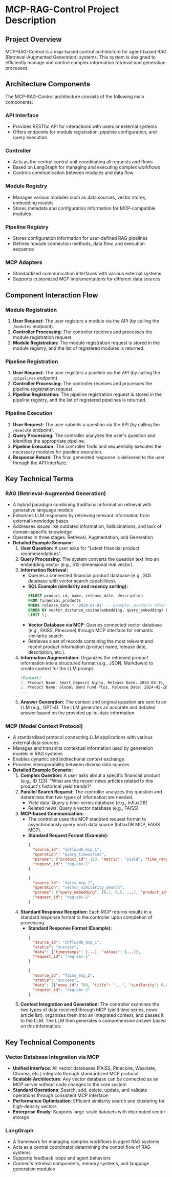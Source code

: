 # MCP-RAG-Control Project Description

## Project Overview
MCP-RAG-Control is a map-based control architecture for agent-based RAG (Retrieval-Augmented Generation) systems. This system is designed to efficiently manage and control complex information retrieval and generation processes.

## Architecture Components

The MCP-RAG-Control architecture consists of the following main components:

### API Interface
- Provides RESTful API for interactions with users or external systems
- Offers endpoints for module registration, pipeline configuration, and query execution

### Controller
- Acts as the central control unit coordinating all requests and flows
- Based on LangGraph for managing and executing complex workflows
- Controls communication between modules and data flow

### Module Registry
- Manages various modules such as data sources, vector stores, embedding models
- Stores metadata and configuration information for MCP-compatible modules

### Pipeline Registry
- Stores configuration information for user-defined RAG pipelines
- Defines module connection methods, data flow, and execution sequence

### MCP Adapters
- Standardized communication interfaces with various external systems
- Supports customized MCP implementations for different data sources

## Component Interaction Flow

### Module Registration

1. **User Request:** The user registers a module via the API (by calling the `/modules` endpoint).
2. **Controller Processing:** The controller receives and processes the module registration request.
3. **Module Registration:** The module registration request is stored in the module registry, and the list of registered modules is returned.

### Pipeline Registration

1. **User Request:** The user registers a pipeline via the API (by calling the `/pipelines` endpoint).
2. **Controller Processing:** The controller receives and processes the pipeline registration request.
3. **Pipeline Registration:** The pipeline registration request is stored in the pipeline registry, and the list of registered pipelines is returned.

### Pipeline Execution

1. **User Request:** The user submits a question via the API (by calling the `/execute` endpoint).
2. **Query Processing:** The controller analyzes the user's question and identifies the appropriate pipeline.
3. **Pipeline Execution:** The controller finds and sequentially executes the necessary modules for pipeline execution.
4. **Response Return:** The final generated response is delivered to the user through the API interface.

## Key Technical Terms

### RAG (Retrieval-Augmented Generation)
- A hybrid paradigm combining traditional information retrieval with generative language models
- Enhances LLM responses by retrieving relevant information from external knowledge bases
- Addresses issues like outdated information, hallucinations, and lack of domain-specific knowledge
- Operates in three stages: Retrieval, Augmentation, and Generation
- **Detailed Example Scenario:**
    1. **User Question:** A user asks for "Latest financial product recommendations".
    2. **Query Processing:** The system converts the question text into an embedding vector (e.g., 512-dimensional real vector).
    3. **Information Retrieval:**
        * Queries a connected financial product database (e.g., SQL database with vector search capabilities).
        * **SQL Example (similarity and recency sorting):**
            ```sql
            SELECT product_id, name, release_date, description
            FROM financial_products
            WHERE release_date > '2024-01-01' -- Example: products after a specific date
            ORDER BY vector_distance_cosine(embedding, query_embedding) DESC -- Sorted by similarity to query vector
            LIMIT 5;
            ```
        * **Vector Database via MCP**: Queries connected vector database (e.g., FAISS, Pinecone) through MCP interface for semantic similarity search
        * Retrieves a set of records containing the most relevant and recent product information (product name, release date, description, etc.).
    4. **Information Augmentation:** Organizes the retrieved product information into a structured format (e.g., JSON, Markdown) to create context for the LLM prompt.
        ```markdown
        [Context]
        1. Product Name: Smart Deposit Alpha, Release Date: 2024-03-15, Features: AI-based automatic interest rate adjustment
        2. Product Name: Global Bond Fund Plus, Release Date: 2024-02-28, Features: Diversified investment in developed/emerging market bonds
        ...
        ```
    5. **Answer Generation:** The context and original question are sent to an LLM (e.g., GPT-4). The LLM generates an accurate and detailed answer based on the provided up-to-date information.

### MCP (Model Context Protocol)
- A standardized protocol connecting LLM applications with various external data sources
- Manages and transmits contextual information used by generation models in RAG systems
- Enables dynamic and bidirectional context exchange
- Provides interoperability between diverse data sources
- **Detailed Example Scenario:**
    1. **Complex Question:** A user asks about a specific financial product (e.g., ID 123): "What are the recent news articles related to this product's historical yield trends?"
    2. **Parallel Search Request:** The controller analyzes this question and determines that two types of information are needed.
        * Yield data: Query a time-series database (e.g., InfluxDB)
        * Related news: Query a vector database (e.g., FAISS)
    3. **MCP-based Communication:**
        * The controller uses the MCP standard request format to asynchronously query each data source (InfluxDB MCP, FAISS MCP).
        * **Standard Request Format (Example):**
            ```json
            {
              "source_id": "influxdb_mcp_1",
              "operation": "query_timeseries",
              "params": {"product_id": 123, "metric": "yield", "time_range": "1y"},
              "request_id": "req-abc-1"
            }
            ```
            ```json
            {
              "source_id": "faiss_mcp_2",
              "operation": "vector_similarity_search",
              "params": {"query_embedding": [0.1, 0.5, ...], "product_id": 123, "top_k": 3},
              "request_id": "req-abc-2"
            }
            ```
    4. **Standard Response Reception:** Each MCP returns results in a standard response format to the controller upon completion of processing.
        * **Standard Response Format (Example):**
            ```json
            {
              "source_id": "influxdb_mcp_1",
              "status": "success",
              "data": {"timestamps": [...], "values": [...]},
              "request_id": "req-abc-1"
            }
            ```
            ```json
            {
              "source_id": "faiss_mcp_2",
              "status": "success",
              "data": [{"news_id": 789, "title": "...", "similarity": 0.85}, ...],
              "request_id": "req-abc-2"
            }
            ```
    5. **Context Integration and Generation:** The controller examines the two types of data received through MCP (yield time series, news article list), organizes them into an integrated context, and passes it to the LLM. The LLM then generates a comprehensive answer based on this information.

## Key Technical Components

### Vector Database Integration via MCP
- **Unified Interface**: All vector databases (FAISS, Pinecone, Weaviate, Chroma, etc.) integrate through standardized MCP protocol
- **Scalable Architecture**: Any vector database can be connected as an MCP server without code changes to the core system
- **Standard Operations**: Search, add, delete, update, and validate operations through consistent MCP interface
- **Performance Optimization**: Efficient similarity search and clustering for high-density vectors
- **Enterprise Ready**: Supports large-scale datasets with distributed vector storage

### LangGraph
- A framework for managing complex workflows in agent RAG systems
- Acts as a central coordinator determining the control flow of RAG systems
- Supports feedback loops and agent behaviors
- Connects retrieval components, memory systems, and language generation modules